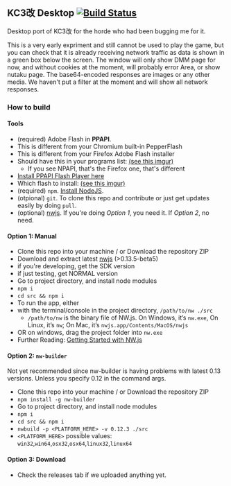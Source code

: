 ## KC3改 Desktop [![Build Status](https://travis-ci.org/KC3Kai/kc3-desktop.svg?branch=master)](https://travis-ci.org/KC3Kai/kc3-desktop)
Desktop port of KC3改 for the horde who had been bugging me for it.

This is a very early expriment and still cannot be used to play the game, but you can check that it is already receiving network traffic as data is shown in a green box below the screen. The window will only show DMM page for now, and without cookies at the moment, will probably error Area, or show nutaku page. The base64-encoded responses are images or any other media. We haven't put a filter at the moment and will show all network responses.

### How to build

#### Tools
* (required) Adobe Flash in **PPAPI**.
 * This is different from your Chromium built-in PepperFlash
 * This is different from your Firefox Adobe Flash installer
 * Should have this in your programs list: [(see this imgur)](http://i.imgur.com/bIA2SGt.png)
   * If you see NPAPI, that's the Firefox one, that's different
 * [Install PPAPI Flash Player here](https://get.adobe.com/flashplayer/otherversions/)
  * Which flash to install: [(see this imgur)](http://i.imgur.com/caWeoYU.png)
* (required) `npm`. [Install NodeJS](https://nodejs.org/en/).
* (otpional) `git`. To clone this repo and contribute or just get updates easily by doing `pull`.
* (optional) [nwjs](http://nwjs.io). If you're doing *Option 1*, you need it. If *Option 2*, no need.


#### Option 1: Manual
* Clone this repo into your machine / or Download the repository ZIP
* Download and extract latest [nwjs](http://nwjs.io) (>0.13.5-beta5)
 * if you're developing, get the SDK version
 * if just testing, get NORMAL version
* Go to project directory, and install node modules
 * `npm i`
 * `cd src && npm i `
* To run the app, either
 * with the terminal/console in the project directory, `/path/to/nw ./src`
   * `/path/to/nw` is the binary file of NW.js. On Windows, it’s `nw.exe`, On Linux, it’s `nw`; On Mac, it’s `nwjs.app/Contents/MacOS/nwjs`
 * OR on windows, drag the project folder into `nw.exe`
 * Further Reading: [Getting Started with NW.js](http://docs.nwjs.io/en/v0.13.0-beta5/For%20Users/Getting%20Started/)


#### Option 2: `nw-builder`
Not yet recommended since nw-builder is having problems with latest 0.13 versions. Unless you specify 0.12 in the command args.
* Clone this repo into your machine / or Download the repository ZIP
* `npm install -g nw-builder`
* Go to project directory, and install node modules
 * `npm i`
 * `cd src && npm i `
* `nwbuild -p <PLATFORM_HERE> -v 0.12.3 ./src`
 * `<PLATFORM_HERE>` possible values: `win32`,`win64`,`osx32`,`osx64`,`linux32`,`linux64`

#### Option 3: Download
* Check the releases tab if we uploaded anything yet.
